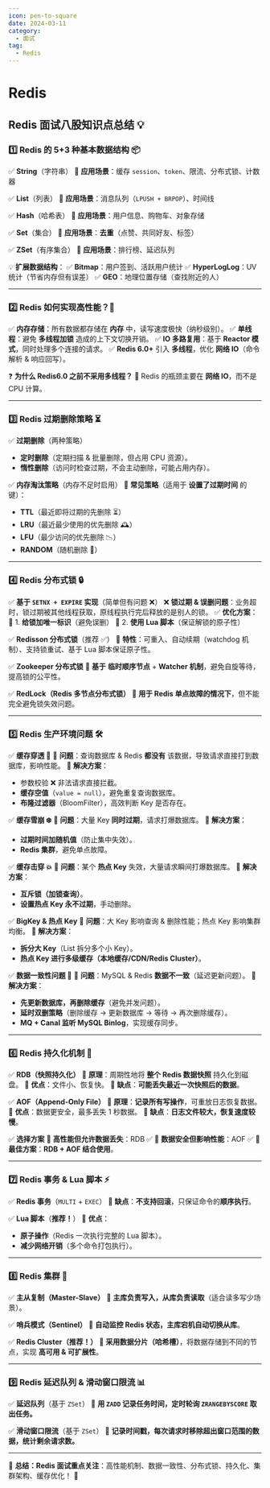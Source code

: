 ```yaml
---
icon: pen-to-square
date: 2024-03-11
category:
  - 面试
tag:
  - Redis
---
```

# Redis

## Redis 面试八股知识点总结 💡

### 1️⃣ **Redis 的 5+3 种基本数据结构 📦**

✅ **String**（字符串）
 📌 **应用场景**：缓存 `session`、`token`、限流、分布式锁、计数器

✅ **List**（列表）
 📌 **应用场景**：消息队列（`LPUSH + BRPOP`）、时间线

✅ **Hash**（哈希表）
 📌 **应用场景**：用户信息、购物车、对象存储

✅ **Set**（集合）
 📌 **应用场景**：**去重**（点赞、共同好友、标签）

✅ **ZSet**（有序集合）
 📌 **应用场景**：排行榜、延迟队列

💡 **扩展数据结构**：
 ✅ **Bitmap**：用户签到、活跃用户统计
 ✅ **HyperLogLog**：UV 统计（节省内存但有误差）
 ✅ **GEO**：地理位置存储（查找附近的人）

------

### 2️⃣ **Redis 如何实现高性能？🚀**

✅ **内存存储**：所有数据都存储在 **内存** 中，读写速度极快（纳秒级别）。
 ✅ **单线程**：避免 **多线程加锁** 造成的上下文切换开销。
 ✅ **IO 多路复用**：基于 **Reactor 模式**，同时处理多个连接的请求。
 ✅ **Redis 6.0+** 引入 **多线程**，优化 **网络 IO**（命令解析 & 响应回写）。

❓ **为什么 Redis6.0 之前不采用多线程？**
 📌 Redis 的瓶颈主要在 **网络 IO**，而不是 CPU 计算。

------

### 3️⃣ **Redis 过期删除策略 ⏳**

✅ **过期删除**（两种策略）

- **定时删除**（定期扫描 & 批量删除，但占用 CPU 资源）。
- **惰性删除**（访问时检查过期，不会主动删除，可能占用内存）。

✅ **内存淘汰策略**（内存不足时启用）
 📌 **常见策略**（适用于 **设置了过期时间** 的键）：

- **TTL**（最近即将过期的先删除 ⏳）
- **LRU**（最近最少使用的优先删除 🕰️）
- **LFU**（最少访问的优先删除 📉）
- **RANDOM**（随机删除 🎲）

------

### 4️⃣ **Redis 分布式锁 🔒**

✅ **基于 `SETNX + EXPIRE` 实现**（简单但有问题 ❌）
 ❌ **锁过期 & 误删问题**：业务超时，锁过期被其他线程获取，原线程执行完后释放的是别人的锁。
 ✅ **优化方案**：
 📌 1. **给锁加唯一标识**（避免误删）
 📌 2. **使用 Lua 脚本**（保证解锁的原子性）

✅ **Redisson 分布式锁**（推荐 ✅）
 📌 **特性**：可重入、自动续期（watchdog 机制）、支持锁重试、基于 Lua 脚本保证原子性。

✅ **Zookeeper 分布式锁**
 📌 **基于** **临时顺序节点** + **Watcher 机制**，避免自旋等待，提高锁的公平性。

✅ **RedLock（Redis 多节点分布式锁）**
 📌 **用于 Redis 单点故障的情况下**，但不能完全避免锁失效问题。

------

### 5️⃣ **Redis 生产环境问题 🛠️**

✅ **缓存穿透 🚨**
 📌 **问题**：查询数据库 & Redis **都没有** 该数据，导致请求直接打到数据库，影响性能。
 📌 **解决方案**：

- 参数校验 ❌ 非法请求直接拦截。
- **缓存空值**（`value = null`），避免重复查询数据库。
- **布隆过滤器**（BloomFilter），高效判断 Key 是否存在。

✅ **缓存雪崩 ❄️**
 📌 **问题**：大量 Key **同时过期**，请求打爆数据库。
 📌 **解决方案**：

- **过期时间加随机值**（防止集中失效）。
- **Redis 集群**，避免单点故障。

✅ **缓存击穿 💥**
 📌 **问题**：某个 **热点 Key** 失效，大量请求瞬间打爆数据库。
 📌 **解决方案**：

- **互斥锁（加锁查询）**。
- **设置热点 Key 永不过期**，手动删除。

✅ **BigKey & 热点 Key**
 📌 **问题**：大 Key 影响查询 & 删除性能；热点 Key 影响集群均衡。
 📌 **解决方案**：

- **拆分大 Key**（List 拆分多个小 Key）。
- **热点 Key 进行多级缓存（本地缓存/CDN/Redis Cluster）**。

✅ **数据一致性问题 🔄**
 📌 **问题**：MySQL & Redis **数据不一致**（延迟更新问题）。
 📌 **解决方案**：

- **先更新数据库，再删除缓存**（避免并发问题）。
- **延时双删策略**（删除缓存 -> 更新数据库 -> 等待 -> 再次删除缓存）。
- **MQ + Canal 监听 MySQL Binlog**，实现缓存同步。

------

### 6️⃣ **Redis 持久化机制 📝**

✅ **RDB（快照持久化）**
 📌 **原理**：周期性地将 **整个 Redis 数据快照** 持久化到磁盘。
 📌 **优点**：文件小、恢复快。
 📌 **缺点**：**可能丢失最近一次快照后的数据**。

✅ **AOF（Append-Only File）**
 📌 **原理**：**记录所有写操作**，可重放日志恢复数据。
 📌 **优点**：数据更安全，最多丢失 1 秒数据。
 📌 **缺点**：**日志文件较大，恢复速度较慢**。

✅ **选择方案**
 📌 **高性能但允许数据丢失**：RDB ✅
 📌 **数据安全但影响性能**：AOF ✅
 📌 **最佳方案**：**RDB + AOF 结合使用**。

------

### 7️⃣ **Redis 事务 & Lua 脚本 ⚡**

✅ **Redis 事务**（`MULTI` + `EXEC`）
 📌 **缺点**：**不支持回滚**，只保证命令的**顺序执行**。

✅ **Lua 脚本**（**推荐！**）
 📌 **优点**：

- **原子操作**（Redis 一次执行完整的 Lua 脚本）。
- **减少网络开销**（多个命令打包执行）。

------

### 8️⃣ **Redis 集群 🏢**

✅ **主从复制（Master-Slave）**
 📌 **主库负责写入，从库负责读取**（适合读多写少场景）。

✅ **哨兵模式（Sentinel）**
 📌 **自动监控 Redis 状态，主库宕机自动切换从库**。

✅ **Redis Cluster（推荐！）**
 📌 **采用数据分片（哈希槽）**，将数据存储到不同的节点，实现 **高可用 & 可扩展性**。

------

### 9️⃣ **Redis 延迟队列 & 滑动窗口限流 📊**

✅ **延迟队列**（基于 `ZSet`）
 📌 **用 `ZADD` 记录任务时间，定时轮询 `ZRANGEBYSCORE` 取出任务。**

✅ **滑动窗口限流**（基于 `ZSet`）
 📌 **记录时间戳，每次请求时移除超出窗口范围的数据，统计剩余请求数。**

------

🎯 **总结：Redis 面试重点关注**：高性能机制、数据一致性、分布式锁、持久化、集群架构、缓存优化！ 🚀
